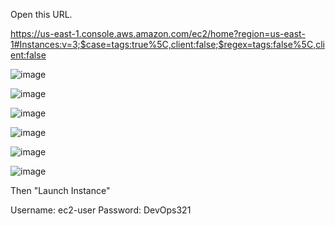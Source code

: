 Open this URL.

https://us-east-1.console.aws.amazon.com/ec2/home?region=us-east-1#Instances:v=3;$case=tags:true%5C,client:false;$regex=tags:false%5C,client:false

![image](https://github.com/raghudevopsb78/.github/assets/29029753/d958f61a-0846-46fa-900b-6e5f85334a68)


![image](https://github.com/raghudevopsb78/.github/assets/29029753/648009e8-4036-4191-a110-30cb043baf4c)


![image](https://github.com/raghudevopsb78/.github/assets/29029753/d09ff3ea-7518-43da-bd52-356f0bccc503)

![image](https://github.com/raghudevopsb78/.github/assets/29029753/92655e48-b261-464b-8951-8212527d8ed2)


![image](https://github.com/raghudevopsb78/.github/assets/29029753/70112aae-9de7-4ad3-9fe4-2f5a0fcc7169)


![image](https://github.com/raghudevopsb78/.github/assets/29029753/399d71dc-012b-40ad-ac12-4ef7d5efef2a)

Then "Launch Instance"

Username: ec2-user 
Password: DevOps321

